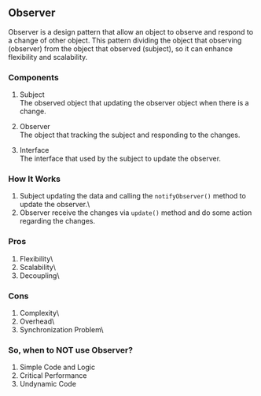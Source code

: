 ## Observer
Observer is a design pattern that allow an object to observe and respond to a change of other object. This pattern dividing the object that observing (observer) from the object that observed (subject), so it can enhance flexibility and scalability.

### Components
1. Subject\
    The observed object that updating the observer object when there is a change.

2. Observer\
    The object that tracking the subject and responding to the changes.

3. Interface\
    The interface that used by the subject to update the observer.

### How It Works
1. Subject updating the data and calling the ```notifyObserver()``` method to update the observer.\
2. Observer receive the changes via ```update()``` method and do some action regarding the changes.

### Pros
1. Flexibility\
2. Scalability\
3. Decoupling\

### Cons
1. Complexity\
2. Overhead\
3. Synchronization Problem\

### So, when to NOT use Observer?
1. Simple Code and Logic
2. Critical Performance
3. Undynamic Code